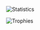![Statistics](https://github-readme-stats.vercel.app/api?username=bebraw&show_icons=true&count_private=true)

![Trophies](https://github-profile-trophy.vercel.app/?username=bebraw)

<!--
**bebraw/bebraw** is a ✨ _special_ ✨ repository because its `README.md` (this file) appears on your GitHub profile.

Here are some ideas to get you started:

- 🔭 I’m currently working on ...
- 🌱 I’m currently learning ...
- 👯 I’m looking to collaborate on ...
- 🤔 I’m looking for help with ...
- 💬 Ask me about ...
- 📫 How to reach me: ...
- 😄 Pronouns: ...
- ⚡ Fun fact: ...
-->
